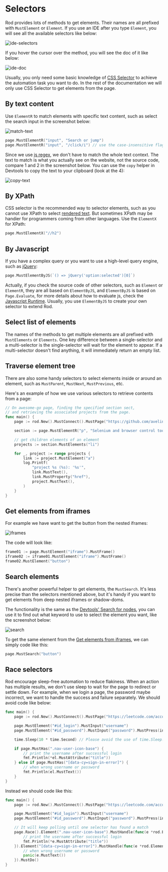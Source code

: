 # Selectors

Rod provides lots of methods to get elements. Their names are all prefixed with
`MustElement` or `Element`. If you use an IDE after you type `Element`, you will
see all the available selectors like below:

![ide-selectors](ide-selectors.png)

If you hover the cursor over the method, you will see the doc of it like below:

![ide-doc](ide-doc.png)

Usually, you only need some basic knowledge of [CSS Selector](css-selector) to achieve the automation task you want to do.
In the rest of the documentation we will only use CSS Selector to get elements from the page.

## By text content

Use `ElementR` to match elements with specific text content, such as select the search input in the screenshot below:

![match-text](match-text.png)

```go
page.MustElementR("input", "Search or jump")
page.MustElementR("input", "/click/i") // use the case-insensitive flag "i"
```

Since we use [js regex](https://developer.mozilla.org/en-US/docs/Web/JavaScript/Reference/Global_Objects/RegExp), we don't have to match the whole text context.
The text to match is what you actually see on the website, not the source code, compare 1 and 2 in the screenshot below. You can use the `copy` helper in Devtools to copy the text to your clipboard (look at the 4):

![copy-text](copy-text.png)

## By XPath

CSS selector is the recommended way to selector elements, such as you cannot use XPath to select [rendered text](https://stackoverflow.com/questions/51992258/xpath-to-find-pseudo-element-after-in-side-a-div-element-with-out-any-content/51993454).
But sometimes XPath may be handier for programmers coming from other languages.
Use the `ElementX` for XPath:

```go
page.MustElementX("//h2")
```

## By Javascript

If you have a complex query or you want to use a high-level query engine, such as [jQuery](https://jquery.com/):

```go
page.MustElementByJS(`() => jQuery('option:selected')[0]`)
```

Actually, if you check the source code of other selectors, such as `Element` or `ElementR`, they are all based on `ElementByJS`,
and `ElementByJS` is based on `Page.Evaluate`, for more details about how to evaluate js, check the [Javascript Runtime](/javascript-runtime.md).
Usually, you use `ElementByJS` to create your own selector to extend Rod.

## Select list of elements

The names of the methods to get multiple elements are all prefixed with `MustElements` or `Elements`.
One key difference between a single-selector and a multi-selector is the single-selector will wait for the
element to appear. If a multi-selector doesn't find anything, it will immediately return an empty list.

## Traverse element tree

There are also some handy selectors to select elements inside or around an element, such as
`MustParent`, `MustNext`, `MustPrevious`, etc.

Here's an example of how we use various selectors to retrieve contents from a page:

```go
// On awesome-go page, finding the specified section sect,
// and retrieving the associated projects from the page.
func main() {
	page := rod.New().MustConnect().MustPage("https://github.com/avelino/awesome-go")

	section := page.MustElementR("p", "Selenium and browser control tools").MustNext()

	// get children elements of an element
	projects := section.MustElements("li")

	for _, project := range projects {
		link := project.MustElement("a")
		log.Printf(
			"project %s (%s): '%s'",
			link.MustText(),
			link.MustProperty("href"),
			project.MustText(),
		)
	}
}
```

## Get elements from iframes

For example we have want to get the button from the nested iframes:

![iframes](iframes.png)

The code will look like:

```go
frame01 := page.MustElement("iframe").MustFrame()
iframe02 := iframe01.MustElement("iframe").MustFrame()
frame02.MustElement("button")
```

## Search elements

There's another powerful helper to get elements, the `MustSearch`. It's less precise than the selectors mentioned above,
but it's handy if you want to get elements from deep nested iframes or shadow-doms.

The functionality is the same as the [Devtools' Search for nodes](https://developers.google.com/web/tools/chrome-devtools/dom#search), you can use it to find out what keyword to use to select the element you want,
like the screenshot below:

![search](search.png)

To get the same element from the [Get elements from iframes](#get-elements-from-iframes), we can simply code like this:

```go
page.MustSearch("button")
```

## Race selectors

Rod encourage sleep-free automation to reduce flakiness.
When an action has multiple results, we don't use sleep to wait for the page to redirect or settle down.
For example, when we login a page, the password maybe incorrect, we want to handle the success and failure separately.
We should avoid code like below:

```go
func main() {
	page := rod.New().MustConnect().MustPage("https://leetcode.com/accounts/login/")

	page.MustElement("#id_login").MustInput("username")
	page.MustElement("#id_password").MustInput("password").MustPress(input.Enter)

	time.Sleep(10 * time.Second) // Please avoid the use of time.Sleep!

	if page.MustHas(".nav-user-icon-base") {
		// print the username after successful login
		fmt.Println(*el.MustAttribute("title"))
	} else if page.MustHas("[data-cy=sign-in-error]") {
		// when wrong username or password
		fmt.Println(el.MustText())
	}
}
```

Instead we should code like this:

```go
func main() {
	page := rod.New().MustConnect().MustPage("https://leetcode.com/accounts/login/")

	page.MustElement("#id_login").MustInput("username")
	page.MustElement("#id_password").MustInput("password").MustPress(input.Enter)

	// It will keep polling until one selector has found a match
	page.Race().Element(".nav-user-icon-base").MustHandle(func(e *rod.Element) {
		// print the username after successful login
		fmt.Println(*e.MustAttribute("title"))
	}).Element("[data-cy=sign-in-error]").MustHandle(func(e *rod.Element) {
		// when wrong username or password
		panic(e.MustText())
	}).MustDo()
}
```
